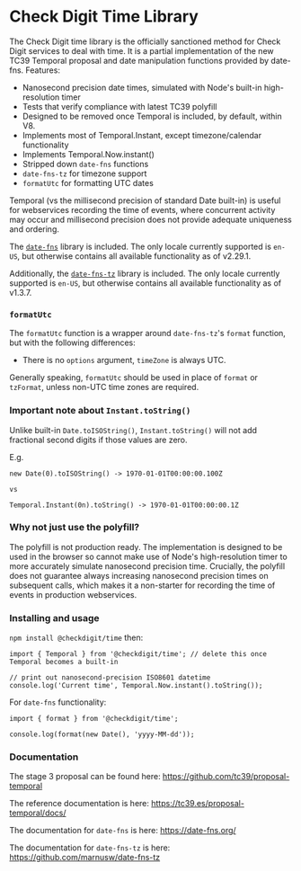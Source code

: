 # Check Digit Time Library

The Check Digit time library is the officially sanctioned method for Check Digit services to deal with time. It is a partial implementation of the new TC39 Temporal proposal
and date manipulation functions provided by date-fns. Features:

- Nanosecond precision date times, simulated with Node's built-in high-resolution timer
- Tests that verify compliance with latest TC39 polyfill
- Designed to be removed once Temporal is included, by default, within V8.
- Implements most of Temporal.Instant, except timezone/calendar functionality
- Implements Temporal.Now.instant()
- Stripped down `date-fns` functions
- `date-fns-tz` for timezone support
- `formatUtc` for formatting UTC dates

Temporal (vs the millisecond precision of standard Date built-in) is useful for webservices recording the time of events, where concurrent activity may occur and millisecond precision does not provide adequate uniqueness and ordering.

The [`date-fns`](https://date-fns.org) library is included. The only locale currently supported is `en-US`, but otherwise contains all
available functionality as of v2.29.1.

Additionally, the [`date-fns-tz`](https://github.com/marnusw/date-fns-tz) library is included. The only locale currently supported is `en-US`, but otherwise contains all
available functionality as of v1.3.7.

### `formatUtc`

The `formatUtc` function is a wrapper around `date-fns-tz`'s `format` function, but with the following differences:

- There is no `options` argument, `timeZone` is always UTC.

Generally speaking, `formatUtc` should be used in place of `format` or `tzFormat`, unless non-UTC time zones are required.

### Important note about `Instant.toString()`

Unlike built-in `Date.toISOString()`, `Instant.toString()` will not add fractional second digits if those values are zero.

E.g.

```
new Date(0).toISOString() -> 1970-01-01T00:00:00.100Z

vs

Temporal.Instant(0n).toString() -> 1970-01-01T00:00:00.1Z
```

### Why not just use the polyfill?

The polyfill is not production ready. The implementation is designed to be used in the browser so cannot make use of Node's high-resolution timer to more accurately simulate nanosecond precision time. Crucially, the polyfill does not guarantee always increasing nanosecond precision times on subsequent calls, which makes it a non-starter for recording the time of events in production webservices.

### Installing and usage

`npm install @checkdigit/time` then:

```
import { Temporal } from '@checkdigit/time'; // delete this once Temporal becomes a built-in

// print out nanosecond-precision ISO8601 datetime
console.log('Current time', Temporal.Now.instant().toString());
```

For `date-fns` functionality:

```
import { format } from '@checkdigit/time';

console.log(format(new Date(), 'yyyy-MM-dd'));
```

### Documentation

The stage 3 proposal can be found here: https://github.com/tc39/proposal-temporal

The reference documentation is here: https://tc39.es/proposal-temporal/docs/

The documentation for `date-fns` is here: https://date-fns.org/

The documentation for `date-fns-tz` is here: https://github.com/marnusw/date-fns-tz
